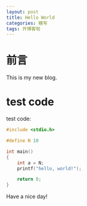 ```yaml
---
layout: post
title: Hello World
categories: 瞎写 
tags: 开博客啦
---
```


# 前言
This is my new blog.

# test code

test code:

```c
#include <stdio.h>

#define N 10

int main()
{
	int a = N;
	printf("hello, world!");

	return 0;
}
```

Have a nice day!
